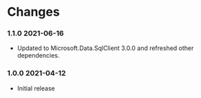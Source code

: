 # Changes

### 1.1.0 2021-06-16
* Updated to Microsoft.Data.SqlClient 3.0.0 and refreshed other dependencies.

### 1.0.0 2021-04-12
* Initial release
